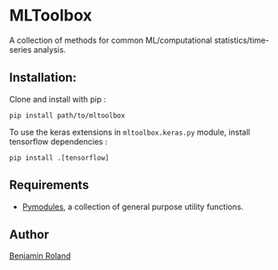 # MLToolbox

A collection of methods for common ML/computational statistics/time-series analysis.


Installation:
-

Clone and install with pip :

`pip install path/to/mltoolbox`

To use the keras extensions in `mltoolbox.keras.py` module, install tensorflow dependencies :

`pip install .[tensorflow]`


Requirements
-
- [Pymodules](https://github.com/Parici75/pymodules), a collection of general purpose utility functions.


Author
-
[Benjamin Roland](benjamin.roland@hotmail.fr)
